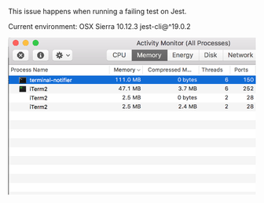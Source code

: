 This issue happens when running a failing test on Jest.

Current environment:
OSX Sierra 10.12.3
jest-cli@^19.0.2

![Screenshot](./screenshot.png)
